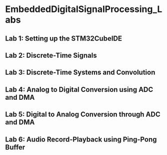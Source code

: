 # EmbeddedDigitalSignalProcessing_Labs
## Lab 1: Setting up the STM32CubeIDE
## Lab 2: Discrete-Time Signals
## Lab 3: Discrete-Time Systems and Convolution
## Lab 4: Analog to Digital Conversion using ADC and DMA
## Lab 5: Digital to Analog Conversion through ADC and DMA
## Lab 6: Audio Record-Playback using Ping-Pong Buffer
